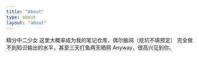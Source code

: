 ```yaml
---
title: "About"
type: about
layout: "about"
---
```


精分中二少女
这里大概率成为我的笔记仓库，偶尔脑洞（挖坑不填预定）
完全做不到知识输出的水平，甚至三天打鱼两天晒网
Anyway，很高兴见到你。

